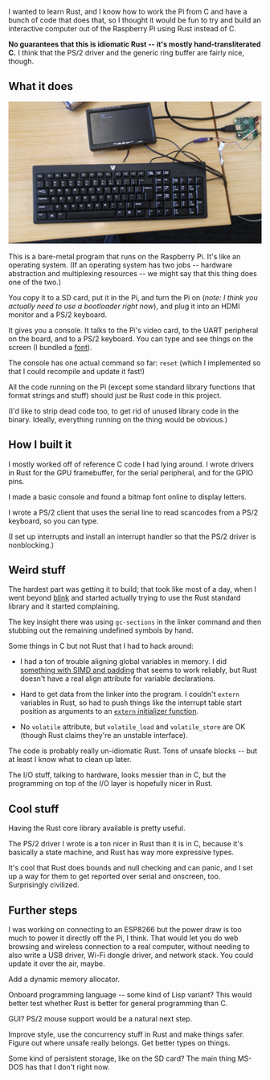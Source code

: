 I wanted to learn Rust, and I know how to work the Pi from C and have
a bunch of code that does that, so I thought it would be fun to try
and build an interactive computer out of the Raspberry Pi using Rust
instead of C.

**No guarantees that this is idiomatic Rust -- it's mostly
hand-transliterated C.** I think that the PS/2 driver and the generic
ring buffer are fairly nice, though.

## What it does

![Image](image.jpg)

This is a bare-metal program that runs on the Raspberry Pi. It's like
an operating system. (If an operating system has two jobs --
hardware abstraction and multiplexing resources -- we might say that
this thing does one of the two.)

You copy it to a SD card, put it in the Pi, and turn the Pi on (_note:
I think you actually need to use a bootloader right now_), and plug it
into an HDMI monitor and a PS/2 keyboard.

It gives you a console. It talks to the Pi's video card, to the UART
peripheral on the board, and to a PS/2 keyboard. You can type and see
things on the screen (I bundled a [font](src/gl/font.rs)).

The console has one actual command so far: `reset` (which I
implemented so that I could recompile and update it fast!)

All the code running on the Pi (except some standard library functions
that format strings and stuff) should just be Rust code in this
project.

(I'd like to strip dead code too, to get rid of unused library code in
the binary. Ideally, everything running on the thing would be
obvious.)

## How I built it

I mostly worked off of reference C code I had lying around. I wrote
drivers in Rust for the GPU framebuffer, for the serial peripheral,
and for the GPIO pins.

I made a basic console and found a bitmap font online to display
letters.

I wrote a PS/2 client that uses the serial line to read scancodes from
a PS/2 keyboard, so you can type.

(I set up interrupts and install an interrupt handler so that the PS/2
driver is nonblocking.)

## Weird stuff

The hardest part was getting it to build; that took like most of a
day, when I went beyond
[blink](http://blog.thiago.me/raspberry-pi-bare-metal-programming-with-rust/)
and started actually trying to use the Rust standard library and it
started complaining.

The key insight there was using `gc-sections` in the linker command
and then stubbing out the remaining undefined symbols by hand.

Some things in C but not Rust that I had to hack around:

- I had a ton of trouble aligning global variables in memory. I did
  [something with SIMD and padding](src/gl/mod.rs) that seems to work
  reliably, but Rust doesn't have a real align attribute for variable
  declarations.

- Hard to get data from the linker into the program. I couldn't
  `extern` variables in Rust, so had to push things like the interrupt
  table start position as arguments to an
  [`extern` initializer function](src/main.rs).

- No `volatile` attribute, but `volatile_load` and `volatile_store`
  are OK (though Rust claims they're an unstable interface).

The code is probably really un-idiomatic Rust. Tons of unsafe
blocks -- but at least I know what to clean up later.

The I/O stuff, talking to hardware, looks messier than in C, but the
programming on top of the I/O layer is hopefully nicer in Rust.

## Cool stuff

Having the Rust core library available is pretty useful.

The PS/2 driver I wrote is a ton nicer in Rust than it is in C,
because it's basically a state machine, and Rust has way more
expressive types.

It's cool that Rust does bounds and null checking and can panic, and I
set up a way for them to get reported over serial and onscreen,
too. Surprisingly civilized.

## Further steps

I was working on connecting to an ESP8266 but the power draw is too
much to power it directly off the Pi, I think. That would let you do
web browsing and wireless connection to a real computer, without
needing to also write a USB driver, Wi-Fi dongle driver, and network
stack. You could update it over the air, maybe.

Add a dynamic memory allocator.

Onboard programming language -- some kind of Lisp variant? This would
better test whether Rust is better for general programming than C.

GUI? PS/2 mouse support would be a natural next step.

Improve style, use the concurrency stuff in Rust and make things
safer. Figure out where unsafe really belongs. Get better types on
things.

Some kind of persistent storage, like on the SD card? The main thing
MS-DOS has that I don't right now.
